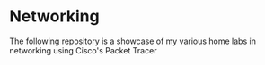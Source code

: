 # Networking
The following repository is a showcase of my various home labs in networking using Cisco's Packet Tracer
